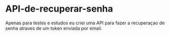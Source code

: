 # API-de-recuperar-senha
Apenas para testes e estudos eu criei uma API para fazer a recuperaçao de senha atraves de um token enviada por email.
